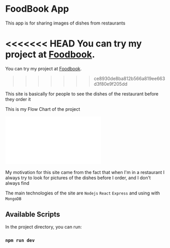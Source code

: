 # FoodBook App

This app is for sharing images of dishes from restaurants

<!-- ![](ezgif.com-gif-maker.gif)
https://www.youtube.com/watch?v=sEdxyZksgM8 -->

<<<<<<< HEAD
You can try my project at [Foodbook](https://foodbook.onrender.com).
=======
You can try my project at [Foodbook](https://foodbook.onrender.com/).
>>>>>>> ce8930de8ba812b566a819ee663d3f80e9f205dd

This site is basically for people to see the dishes of the restaurant before they order it

This is my Flow Chart of the project

![foodbook-user-flow-Drawings](./frontend/src/assets/foodbook-user-flow-Google-Drawings.pdf)

My motivation for this site came from the fact that when I'm in a restaurant I always try to look for pictures of the dishes before I order, and I don't always find

The main technologies of the site are `Nodejs` `React` `Express` and using with `MongoDB`

## Available Scripts

In the project directory, you can run:

### `npm run dev`
